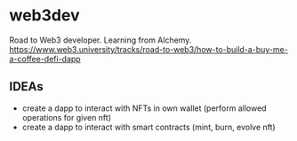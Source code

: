 # web3dev
Road to Web3 developer. Learning from Alchemy. https://www.web3.university/tracks/road-to-web3/how-to-build-a-buy-me-a-coffee-defi-dapp

## IDEAs
- create a dapp to interact with NFTs in own wallet (perform allowed operations for given nft)
- create a dapp to interact with smart contracts (mint, burn, evolve nft)

